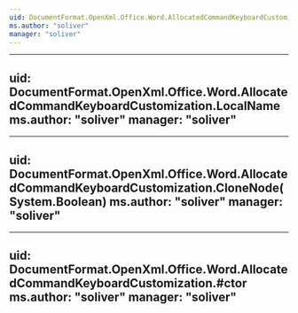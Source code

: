 ```yaml
---
uid: DocumentFormat.OpenXml.Office.Word.AllocatedCommandKeyboardCustomization
ms.author: "soliver"
manager: "soliver"
---
```


---
uid: DocumentFormat.OpenXml.Office.Word.AllocatedCommandKeyboardCustomization.LocalName
ms.author: "soliver"
manager: "soliver"
---

---
uid: DocumentFormat.OpenXml.Office.Word.AllocatedCommandKeyboardCustomization.CloneNode(System.Boolean)
ms.author: "soliver"
manager: "soliver"
---

---
uid: DocumentFormat.OpenXml.Office.Word.AllocatedCommandKeyboardCustomization.#ctor
ms.author: "soliver"
manager: "soliver"
---

